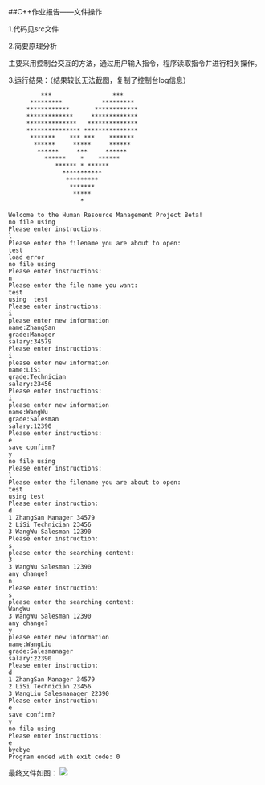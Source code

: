 ##C++作业报告——文件操作

1.代码见src文件

2.简要原理分析

主要采用控制台交互的方法，通过用户输入指令，程序读取指令并进行相关操作。

3.运行结果：（结果较长无法截图，复制了控制台log信息）

                                        
                                        
	                                        
	         ***                 ***        
	      *********           *********     
	     ************       ************    
	     *************     *************    
	     **************   **************    
	     *************** ***************    
	      *******    *** ***    *******     
	       ******     *****     ******      
	        ******     ***     ******       
	          ******    *    ******         
	             ****** * ******            
	               ***********              
	                *********               
	                 *******                
	                  *****                 
	                    *                   
	                                        
	Welcome to the Human Resource Management Project Beta!
	no file using
	Please enter instructions:
	l
	Please enter the filename you are about to open:
	test
	load error
	no file using
	Please enter instructions:
	n
	Please enter the file name you want:
	test
	using  test
	Please enter instructions:
	i
	please enter new information
	name:ZhangSan
	grade:Manager
	salary:34579
	Please enter instructions:
	i
	please enter new information
	name:LiSi
	grade:Technician
	salary:23456
	Please enter instructions:
	i
	please enter new information
	name:WangWu
	grade:Salesman
	salary:12390
	Please enter instructions:
	e
	save confirm?
	y
	no file using
	Please enter instructions:
	l
	Please enter the filename you are about to open:
	test
	using test
	Please enter instruction:
	d
	1 ZhangSan Manager 34579
	2 LiSi Technician 23456
	3 WangWu Salesman 12390
	Please enter instruction:
	s
	please enter the searching content:
	3
	3 WangWu Salesman 12390
	any change?
	n
	Please enter instruction:
	s
	please enter the searching content:
	WangWu
	3 WangWu Salesman 12390
	any change?
	y
	please enter new information
	name:WangLiu
	grade:Salesmanager
	salary:22390
	Please enter instruction:
	d
	1 ZhangSan Manager 34579
	2 LiSi Technician 23456
	3 WangLiu Salesmanager 22390
	Please enter instruction:
	e
	save confirm?
	y
	no file using
	Please enter instructions:
	e
	byebye
	Program ended with exit code: 0
	
	
最终文件如图：
![](/Users/yhs/Desktop/text.png)